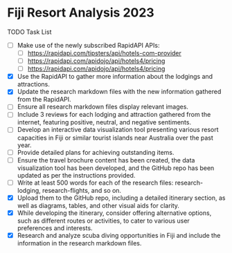 
# Fiji Resort Analysis 2023

TODO Task List


- [ ] Make use of the newly subscribed RapidAPI APIs:
    - [ ] https://rapidapi.com/tipsters/api/hotels-com-provider
    - [ ] https://rapidapi.com/apidojo/api/hotels4/pricing
    - [ ] https://rapidapi.com/apidojo/api/hotels4/pricing
- [x] Use the RapidAPI to gather more information about the lodgings and attractions.
- [x] Update the research markdown files with the new information gathered from the RapidAPI.
- [ ] Ensure all research markdown files display relevant images.
- [ ] Include 3 reviews for each lodging and attraction gathered from the internet, featuring positive, neutral, and negative sentiments.
- [ ] Develop an interactive data visualization tool presenting various resort capacities in Fiji or similar tourist islands near Australia over the past year.
- [ ] Provide detailed plans for achieving outstanding items.
- [ ] Ensure the travel brochure content has been created, the data visualization tool has been developed, and the GitHub repo has been updated as per the instructions provided.
- [ ] Write at least 500 words for each of the research files: research-lodging, research-flights, and so on.
- [x] Upload them to the GitHub repo, including a detailed itinerary section, as well as diagrams, tables, and other visual aids for clarity.
- [x] While developing the itinerary, consider offering alternative options, such as different routes or activities, to cater to various user preferences and interests.
- [x] Research and analyze scuba diving opportunities in Fiji and include the information in the research markdown files.
